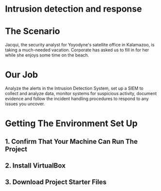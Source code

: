 # Intrusion detection and response

# The Scenario
Jacqui, the security analyst for Yoyodyne's satellite office in Kalamazoo, is taking a much-needed vacation. Corporate has asked us to fill in for her while she enjoys some time on the 
beach. 

# Our Job
Analyze the alerts in the Intrusion Detection System, set up a SIEM to collect and analyze data, monitor systems for suspicious activity, document evidence and follow the incident
handling procedures to respond to any issues you uncover.

# Getting The Environment Set Up
## 1. Confirm That Your Machine Can Run The Project
## 2. Install VirtualBox 
## 3. Download Project Starter Files
